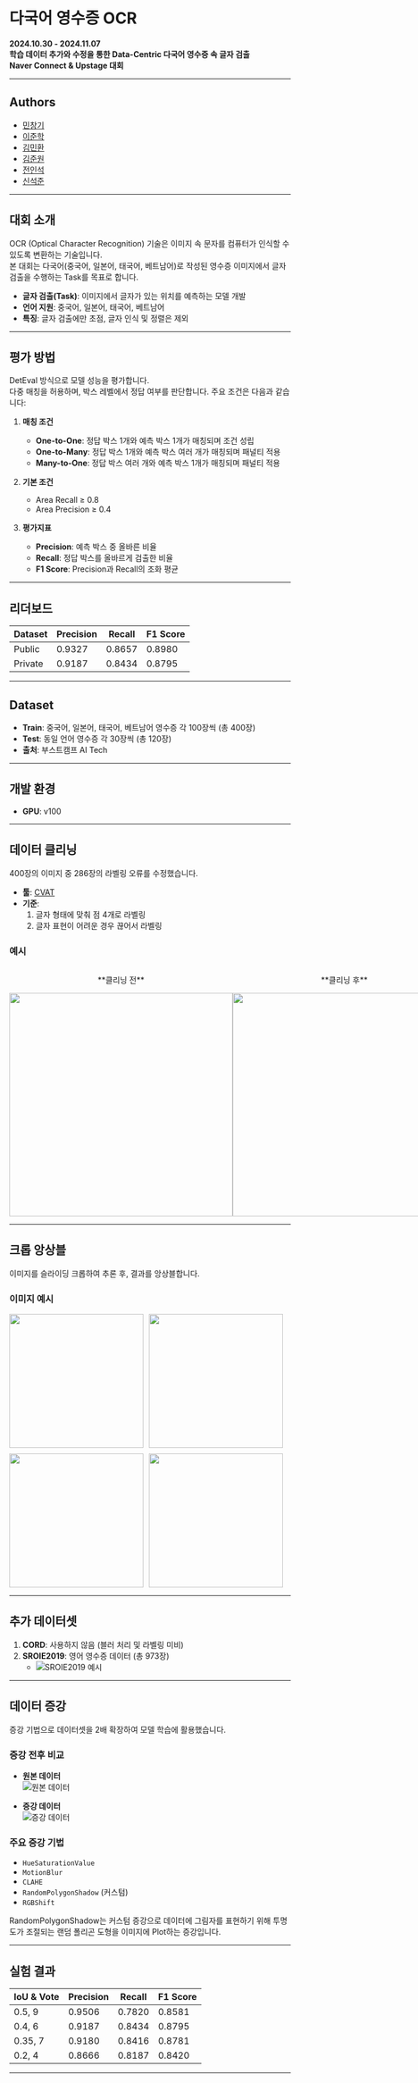 # 다국어 영수증 OCR
**2024.10.30 - 2024.11.07**  
**학습 데이터 추가와 수정을 통한 Data-Centric 다국어 영수증 속 글자 검출**  
**Naver Connect & Upstage 대회**

---

## Authors
- [민창기](https://github.com/min000914)  
- [이준학](https://github.com/danlee0113)  
- [김민환](https://github.com/alsghks1066)  
- [김준원](https://github.com/KimJunWon98)  
- [전인석](https://github.com/inDseok)  
- [신석준](https://github.com/SeokjunShin)  

---

## 대회 소개
OCR (Optical Character Recognition) 기술은 이미지 속 문자를 컴퓨터가 인식할 수 있도록 변환하는 기술입니다.  
본 대회는 다국어(중국어, 일본어, 태국어, 베트남어)로 작성된 영수증 이미지에서 글자 검출을 수행하는 Task를 목표로 합니다.  

- **글자 검출(Task)**: 이미지에서 글자가 있는 위치를 예측하는 모델 개발
- **언어 지원**: 중국어, 일본어, 태국어, 베트남어
- **특징**: 글자 검출에만 초점, 글자 인식 및 정렬은 제외

---

## 평가 방법
DetEval 방식으로 모델 성능을 평가합니다.  
다중 매칭을 허용하며, 박스 레벨에서 정답 여부를 판단합니다. 주요 조건은 다음과 같습니다:  

1. **매칭 조건**  
   - **One-to-One**: 정답 박스 1개와 예측 박스 1개가 매칭되며 조건 성립  
   - **One-to-Many**: 정답 박스 1개와 예측 박스 여러 개가 매칭되며 패널티 적용  
   - **Many-to-One**: 정답 박스 여러 개와 예측 박스 1개가 매칭되며 패널티 적용  

2. **기본 조건**  
   - Area Recall ≥ 0.8  
   - Area Precision ≥ 0.4  

3. **평가지표**  
   - **Precision**: 예측 박스 중 올바른 비율  
   - **Recall**: 정답 박스를 올바르게 검출한 비율  
   - **F1 Score**: Precision과 Recall의 조화 평균  

---

## 리더보드
| Dataset  | Precision | Recall | F1 Score |
|----------|-----------|--------|----------|
| Public   | 0.9327    | 0.8657 | 0.8980   |
| Private  | 0.9187    | 0.8434 | 0.8795   |

---

## Dataset
- **Train**: 중국어, 일본어, 태국어, 베트남어 영수증 각 100장씩 (총 400장)  
- **Test**: 동일 언어 영수증 각 30장씩 (총 120장)  
- **출처**: 부스트캠프 AI Tech  

---

## 개발 환경
- **GPU**: v100  

---

## 데이터 클리닝
400장의 이미지 중 286장의 라벨링 오류를 수정했습니다.  
- **툴**: [CVAT](https://www.cvat.ai/)  
- **기준**:  
  1. 글자 형태에 맞춰 점 4개로 라벨링  
  2. 글자 표현이 어려운 경우 끊어서 라벨링  

### 예시
<div style="display: flex; justify-content: space-between;">
  <div style="flex: 1; text-align: center;">
    <p>**클리닝 전**</p>
    <img src="https://github.com/user-attachments/assets/47f73f9a-78f7-4597-8119-ff342c756395" width="400" />
  </div>
  <div style="flex: 1; text-align: center;">
    <p>**클리닝 후**</p>
    <img src="https://github.com/user-attachments/assets/c54c130f-1b01-4657-a721-b91ced474200" width="400" />
  </div>
</div>

---

## 크롭 앙상블
이미지를 슬라이딩 크롭하여 추론 후, 결과를 앙상블합니다.  

### 이미지 예시
<div style="display: flex; flex-wrap: wrap; gap: 10px;">
  <img src="https://github.com/user-attachments/assets/193527de-e44d-481c-9e88-dd432e7a1c52" width="240" />
  <img src="https://github.com/user-attachments/assets/bcc699ef-95e6-476b-8893-7cee0b753eec" width="240" />
  <img src="https://github.com/user-attachments/assets/b3e79bd6-7971-4684-8908-4d3afa2f5170" width="240" />
  <img src="https://github.com/user-attachments/assets/15cbbe73-b8c2-4055-aa29-86c94cbfa9a6" width="240" />
</div>

---

## 추가 데이터셋
1. **CORD**: 사용하지 않음 (블러 처리 및 라벨링 미비)  
2. **SROIE2019**: 영어 영수증 데이터 (총 973장)  
   - ![SROIE2019 예시](https://github.com/user-attachments/assets/ba7ea5ab-ecfa-4a86-84f7-db160bb12edc)  

---

## 데이터 증강
증강 기법으로 데이터셋을 2배 확장하여 모델 학습에 활용했습니다.  

### 증강 전후 비교
- **원본 데이터**  
  ![원본 데이터](https://github.com/user-attachments/assets/3687e95f-6b17-413e-8f4b-77b401e5406d)  

- **증강 데이터**  
  ![증강 데이터](https://github.com/user-attachments/assets/e19de2fa-7fd8-4ac3-981f-984971e4e462)  

### 주요 증강 기법
- `HueSaturationValue`  
- `MotionBlur`  
- `CLAHE`  
- `RandomPolygonShadow` (커스텀)  
- `RGBShift`  

 RandomPolygonShadow는 커스텀 증강으로 데이터에 그림자를 표현하기 위해 투명도가 조절되는 랜덤 폴리곤 도형을 이미지에 Plot하는 증강입니다.

---

## 실험 결과
| IoU & Vote | Precision | Recall  | F1 Score |
|------------|-----------|---------|----------|
| 0.5, 9     | 0.9506    | 0.7820  | 0.8581   |
| 0.4, 6     | 0.9187    | 0.8434  | 0.8795   |
| 0.35, 7    | 0.9180    | 0.8416  | 0.8781   |
| 0.2, 4     | 0.8666    | 0.8187  | 0.8420   |

---
